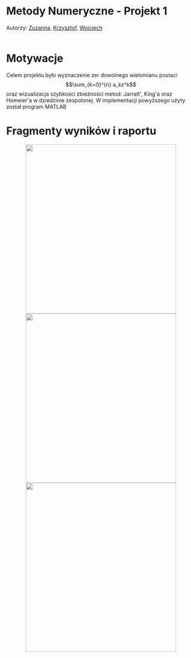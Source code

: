# Metody Numeryczne - Projekt 1
Autorzy: [Zuzanna](https://github.com/zuzanna56), [Krzysztof](https://github.com/SawickiK), [Wojciech](https://github.com/WojtekGrbs)
<br></br>
# Motywacje
Celem projektu było wyznaczenie zer dowolnego wielomianu postaci $$\sum_{k=0}^{n} a_kz^k$$ oraz wizualizacja szybkości zbieżności metod: Jarratt', King'a oraz Homeier'a w dziedzinie zespolonej. W implementacji powyższego użyty został program MATLAB
# Fragmenty wyników i raportu
<p align="center">
  <img src="https://user-images.githubusercontent.com/51636941/227785649-66df2c88-d8c5-4eab-8e72-d8332ecd6986.png" width="400" height="450">
  <img src="https://user-images.githubusercontent.com/51636941/227785704-2974c302-43e8-457d-ace1-6d7f4fdc38c6.png" width="400" height="450">
  <img src="https://user-images.githubusercontent.com/51636941/227785876-11079db9-44c7-47dd-b9d4-3d2ec99e7976.png" width="400" height="450">
</p>

